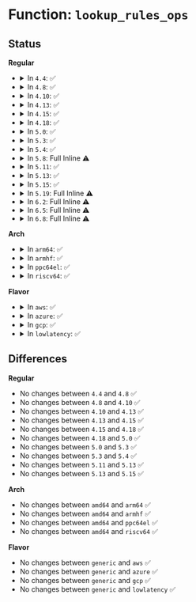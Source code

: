 # Function: <code>lookup_rules_ops</code>

## Status
<b>Regular</b>
<ul>
<li>
<details>
<summary>In <code>4.4</code>: ✅</summary>

```c
struct fib_rules_ops *lookup_rules_ops(struct net *net, int family);
```

**Collision:** Unique Static

**Inline:** No

**Transformation:** False

**Instances:**

```
In net/core/fib_rules.c (ffffffff81739ad0)
Location: net/core/fib_rules.c:68
Inline: False
Direct callers:
  - net/core/fib_rules.c:fib_nl_dumprule
  - net/core/fib_rules.c:fib_nl_delrule
  - net/core/fib_rules.c:fib_nl_newrule
```
**Symbols:**

```
ffffffff81739ad0-ffffffff81739b24: lookup_rules_ops (STB_LOCAL)
```
</details>
</li>
<li>
<details>
<summary>In <code>4.8</code>: ✅</summary>

```c
struct fib_rules_ops *lookup_rules_ops(struct net *net, int family);
```

**Collision:** Unique Static

**Inline:** No

**Transformation:** False

**Instances:**

```
In net/core/fib_rules.c (ffffffff817a5b50)
Location: net/core/fib_rules.c:68
Inline: False
Direct callers:
  - net/core/fib_rules.c:fib_nl_dumprule
  - net/core/fib_rules.c:fib_nl_delrule
  - net/core/fib_rules.c:fib_nl_newrule
```
**Symbols:**

```
ffffffff817a5b50-ffffffff817a5ba4: lookup_rules_ops (STB_LOCAL)
```
</details>
</li>
<li>
<details>
<summary>In <code>4.10</code>: ✅</summary>

```c
struct fib_rules_ops *lookup_rules_ops(struct net *net, int family);
```

**Collision:** Unique Static

**Inline:** No

**Transformation:** False

**Instances:**

```
In net/core/fib_rules.c (ffffffff817d45c0)
Location: net/core/fib_rules.c:74
Inline: False
Direct callers:
  - net/core/fib_rules.c:fib_nl_dumprule
  - net/core/fib_rules.c:fib_nl_delrule
  - net/core/fib_rules.c:fib_nl_newrule
```
**Symbols:**

```
ffffffff817d45c0-ffffffff817d4614: lookup_rules_ops (STB_LOCAL)
```
</details>
</li>
<li>
<details>
<summary>In <code>4.13</code>: ✅</summary>

```c
struct fib_rules_ops *lookup_rules_ops(struct net *net, int family);
```

**Collision:** Unique Static

**Inline:** No

**Transformation:** False

**Instances:**

```
In net/core/fib_rules.c (ffffffff817f38b0)
Location: net/core/fib_rules.c:88
Inline: False
Direct callers:
  - net/core/fib_rules.c:fib_nl_dumprule
  - net/core/fib_rules.c:fib_nl_delrule
  - net/core/fib_rules.c:fib_nl_newrule
```
**Symbols:**

```
ffffffff817f38b0-ffffffff817f3904: lookup_rules_ops (STB_LOCAL)
```
</details>
</li>
<li>
<details>
<summary>In <code>4.15</code>: ✅</summary>

```c
struct fib_rules_ops *lookup_rules_ops(struct net *net, int family);
```

**Collision:** Unique Static

**Inline:** No

**Transformation:** False

**Instances:**

```
In net/core/fib_rules.c (ffffffff8186ee60)
Location: net/core/fib_rules.c:88
Inline: False
Direct callers:
  - net/core/fib_rules.c:fib_nl_dumprule
  - net/core/fib_rules.c:fib_nl_delrule
  - net/core/fib_rules.c:fib_nl_newrule
  - net/core/fib_rules.c:fib_rules_seq_read
  - net/core/fib_rules.c:fib_rules_dump
```
**Symbols:**

```
ffffffff8186ee60-ffffffff8186eeb4: lookup_rules_ops (STB_LOCAL)
```
</details>
</li>
<li>
<details>
<summary>In <code>4.18</code>: ✅</summary>

```c
struct fib_rules_ops *lookup_rules_ops(struct net *net, int family);
```

**Collision:** Unique Static

**Inline:** No

**Transformation:** False

**Instances:**

```
In net/core/fib_rules.c (ffffffff818bff60)
Location: net/core/fib_rules.c:93
Inline: False
Direct callers:
  - net/core/fib_rules.c:fib_nl_dumprule
  - net/core/fib_rules.c:fib_nl_delrule
  - net/core/fib_rules.c:fib_nl_newrule
  - net/core/fib_rules.c:fib_rules_seq_read
  - net/core/fib_rules.c:fib_rules_dump
```
**Symbols:**

```
ffffffff818bff60-ffffffff818bffb4: lookup_rules_ops (STB_LOCAL)
```
</details>
</li>
<li>
<details>
<summary>In <code>5.0</code>: ✅</summary>

```c
struct fib_rules_ops *lookup_rules_ops(struct net *net, int family);
```

**Collision:** Unique Static

**Inline:** No

**Transformation:** False

**Instances:**

```
In net/core/fib_rules.c (ffffffff818e8eb0)
Location: net/core/fib_rules.c:93
Inline: False
Direct callers:
  - net/core/fib_rules.c:fib_nl_dumprule
  - net/core/fib_rules.c:fib_nl_delrule
  - net/core/fib_rules.c:fib_nl_newrule
  - net/core/fib_rules.c:fib_rules_seq_read
  - net/core/fib_rules.c:fib_rules_dump
```
**Symbols:**

```
ffffffff818e8eb0-ffffffff818e8f04: lookup_rules_ops (STB_LOCAL)
```
</details>
</li>
<li>
<details>
<summary>In <code>5.3</code>: ✅</summary>

```c
struct fib_rules_ops *lookup_rules_ops(struct net *net, int family);
```

**Collision:** Unique Static

**Inline:** No

**Transformation:** False

**Instances:**

```
In net/core/fib_rules.c (ffffffff819388c0)
Location: net/core/fib_rules.c:90
Inline: False
Direct callers:
  - net/core/fib_rules.c:fib_nl_dumprule
  - net/core/fib_rules.c:fib_nl_delrule
  - net/core/fib_rules.c:fib_nl_newrule
  - net/core/fib_rules.c:fib_rules_seq_read
  - net/core/fib_rules.c:fib_rules_dump
```
**Symbols:**

```
ffffffff819388c0-ffffffff81938921: lookup_rules_ops (STB_LOCAL)
```
</details>
</li>
<li>
<details>
<summary>In <code>5.4</code>: ✅</summary>

```c
struct fib_rules_ops *lookup_rules_ops(struct net *net, int family);
```

**Collision:** Unique Static

**Inline:** No

**Transformation:** False

**Instances:**

```
In net/core/fib_rules.c (ffffffff8196b780)
Location: net/core/fib_rules.c:90
Inline: False
Direct callers:
  - net/core/fib_rules.c:fib_nl_dumprule
  - net/core/fib_rules.c:fib_nl_delrule
  - net/core/fib_rules.c:fib_nl_newrule
  - net/core/fib_rules.c:fib_rules_seq_read
  - net/core/fib_rules.c:fib_rules_dump
```
**Symbols:**

```
ffffffff8196b780-ffffffff8196b7e1: lookup_rules_ops (STB_LOCAL)
```
</details>
</li>
<li>
<details>
<summary>In <code>5.8</code>: Full Inline ⚠️</summary>

**Collision:** Unique Static

**Inline:** Full

**Transformation:** False

**Instances:**

```
In net/core/fib_rules.c (ffffffff81a40b06)
Location: net/core/fib_rules.c:90
Inline: True
Inline callers:
  - net/core/fib_rules.c:fib_nl_dumprule
  - net/core/fib_rules.c:fib_nl_delrule
  - net/core/fib_rules.c:fib_nl_newrule
  - net/core/fib_rules.c:fib_rules_seq_read
  - net/core/fib_rules.c:fib_rules_dump
```
</details>
</li>
<li>
<details>
<summary>In <code>5.11</code>: ✅</summary>

```c
struct fib_rules_ops *lookup_rules_ops(struct net *net, int family);
```

**Collision:** Unique Static

**Inline:** No

**Transformation:** False

**Instances:**

```
In net/core/fib_rules.c (ffffffff81a41df0)
Location: net/core/fib_rules.c:104
Inline: False
Direct callers:
  - net/core/fib_rules.c:fib_nl_dumprule
  - net/core/fib_rules.c:fib_nl_delrule
  - net/core/fib_rules.c:fib_nl_newrule
  - net/core/fib_rules.c:fib_rules_seq_read
  - net/core/fib_rules.c:fib_rules_dump
```
**Symbols:**

```
ffffffff81a41df0-ffffffff81a41e5f: lookup_rules_ops (STB_LOCAL)
```
</details>
</li>
<li>
<details>
<summary>In <code>5.13</code>: ✅</summary>

```c
struct fib_rules_ops *lookup_rules_ops(struct net *net, int family);
```

**Collision:** Unique Static

**Inline:** No

**Transformation:** False

**Instances:**

```
In net/core/fib_rules.c (ffffffff81a26ac0)
Location: net/core/fib_rules.c:104
Inline: False
Direct callers:
  - net/core/fib_rules.c:fib_nl_dumprule
  - net/core/fib_rules.c:fib_nl_delrule
  - net/core/fib_rules.c:fib_nl_newrule
  - net/core/fib_rules.c:fib_rules_seq_read
  - net/core/fib_rules.c:fib_rules_dump
```
**Symbols:**

```
ffffffff81a26ac0-ffffffff81a26b2f: lookup_rules_ops (STB_LOCAL)
```
</details>
</li>
<li>
<details>
<summary>In <code>5.15</code>: ✅</summary>

```c
struct fib_rules_ops *lookup_rules_ops(struct net *net, int family);
```

**Collision:** Unique Static

**Inline:** No

**Transformation:** False

**Instances:**

```
In net/core/fib_rules.c (ffffffff81adb870)
Location: net/core/fib_rules.c:104
Inline: False
Direct callers:
  - net/core/fib_rules.c:fib_nl_dumprule
  - net/core/fib_rules.c:fib_nl_delrule
  - net/core/fib_rules.c:fib_nl_newrule
  - net/core/fib_rules.c:fib_rules_seq_read
  - net/core/fib_rules.c:fib_rules_dump
```
**Symbols:**

```
ffffffff81adb870-ffffffff81adb8df: lookup_rules_ops (STB_LOCAL)
```
</details>
</li>
<li>
<details>
<summary>In <code>5.19</code>: Full Inline ⚠️</summary>

**Collision:** Unique Static

**Inline:** Full

**Transformation:** False

**Instances:**

```
In net/core/fib_rules.c (ffffffff81c5e7c7)
Location: net/core/fib_rules.c:104
Inline: True
Inline callers:
  - net/core/fib_rules.c:fib_nl_dumprule
  - net/core/fib_rules.c:fib_nl_delrule
  - net/core/fib_rules.c:fib_nl_newrule
  - net/core/fib_rules.c:fib_rules_seq_read
  - net/core/fib_rules.c:fib_rules_dump
```
</details>
</li>
<li>
<details>
<summary>In <code>6.2</code>: Full Inline ⚠️</summary>

**Collision:** Unique Static

**Inline:** Full

**Transformation:** False

**Instances:**

```
In net/core/fib_rules.c (ffffffff81e15027)
Location: net/core/fib_rules.c:104
Inline: True
Inline callers:
  - net/core/fib_rules.c:fib_nl_dumprule
  - net/core/fib_rules.c:fib_nl_delrule
  - net/core/fib_rules.c:fib_nl_newrule
  - net/core/fib_rules.c:fib_rules_seq_read
  - net/core/fib_rules.c:fib_rules_dump
```
</details>
</li>
<li>
<details>
<summary>In <code>6.5</code>: Full Inline ⚠️</summary>

**Collision:** Unique Static

**Inline:** Full

**Transformation:** False

**Instances:**

```
In net/core/fib_rules.c (ffffffff81e88924)
Location: net/core/fib_rules.c:104
Inline: True
Inline callers:
  - net/core/fib_rules.c:fib_nl_dumprule
  - net/core/fib_rules.c:fib_nl_delrule
  - net/core/fib_rules.c:fib_nl_newrule
  - net/core/fib_rules.c:fib_rules_seq_read
  - net/core/fib_rules.c:fib_rules_dump
```
</details>
</li>
<li>
<details>
<summary>In <code>6.8</code>: Full Inline ⚠️</summary>

**Collision:** Unique Static

**Inline:** Full

**Transformation:** False

**Instances:**

```
In net/core/fib_rules.c (ffffffff81f4a934)
Location: net/core/fib_rules.c:103
Inline: True
Inline callers:
  - net/core/fib_rules.c:fib_nl_dumprule
  - net/core/fib_rules.c:fib_nl_delrule
  - net/core/fib_rules.c:fib_nl_newrule
  - net/core/fib_rules.c:fib_rules_seq_read
  - net/core/fib_rules.c:fib_rules_dump
```
</details>
</li>
</ul>
<b>Arch</b>
<ul>
<li>
<details>
<summary>In <code>arm64</code>: ✅</summary>

```c
struct fib_rules_ops *lookup_rules_ops(struct net *net, int family);
```

**Collision:** Unique Static

**Inline:** No

**Transformation:** False

**Instances:**

```
In net/core/fib_rules.c (ffff800010c11d88)
Location: net/core/fib_rules.c:90
Inline: False
Direct callers:
  - net/core/fib_rules.c:fib_nl_dumprule
  - net/core/fib_rules.c:fib_nl_delrule
  - net/core/fib_rules.c:fib_nl_newrule
  - net/core/fib_rules.c:fib_rules_seq_read
  - net/core/fib_rules.c:fib_rules_dump
```
**Symbols:**

```
ffff800010c11d88-ffff800010c11e18: lookup_rules_ops (STB_LOCAL)
```
</details>
</li>
<li>
<details>
<summary>In <code>armhf</code>: ✅</summary>

```c
struct fib_rules_ops *lookup_rules_ops(struct net *net, int family);
```

**Collision:** Unique Static

**Inline:** No

**Transformation:** False

**Instances:**

```
In net/core/fib_rules.c (c0d29ad0)
Location: net/core/fib_rules.c:90
Inline: False
Direct callers:
  - net/core/fib_rules.c:fib_nl_dumprule
  - net/core/fib_rules.c:fib_nl_delrule
  - net/core/fib_rules.c:fib_nl_newrule
  - net/core/fib_rules.c:fib_rules_seq_read
  - net/core/fib_rules.c:fib_rules_dump
```
**Symbols:**

```
c0d29ad0-c0d29b38: lookup_rules_ops (STB_LOCAL)
```
</details>
</li>
<li>
<details>
<summary>In <code>ppc64el</code>: ✅</summary>

```c
struct fib_rules_ops *lookup_rules_ops(struct net *net, int family);
```

**Collision:** Unique Static

**Inline:** No

**Transformation:** False

**Instances:**

```
In net/core/fib_rules.c (c000000000cfe890)
Location: net/core/fib_rules.c:90
Inline: False
Direct callers:
  - net/core/fib_rules.c:fib_nl_dumprule
  - net/core/fib_rules.c:fib_nl_delrule
  - net/core/fib_rules.c:fib_nl_newrule
  - net/core/fib_rules.c:fib_rules_seq_read
  - net/core/fib_rules.c:fib_rules_dump
```
**Symbols:**

```
c000000000cfe890-c000000000cfe934: lookup_rules_ops (STB_LOCAL)
```
</details>
</li>
<li>
<details>
<summary>In <code>riscv64</code>: ✅</summary>

```c
struct fib_rules_ops *lookup_rules_ops(struct net *net, int family);
```

**Collision:** Unique Static

**Inline:** No

**Transformation:** False

**Instances:**

```
In net/core/fib_rules.c (ffffffe00078de5c)
Location: net/core/fib_rules.c:90
Inline: False
Direct callers:
  - net/core/fib_rules.c:fib_nl_dumprule
  - net/core/fib_rules.c:fib_nl_delrule
  - net/core/fib_rules.c:fib_nl_newrule
  - net/core/fib_rules.c:fib_rules_seq_read
  - net/core/fib_rules.c:fib_rules_dump
```
**Symbols:**

```
ffffffe00078de5c-ffffffe00078deca: lookup_rules_ops (STB_LOCAL)
```
</details>
</li>
</ul>
<b>Flavor</b>
<ul>
<li>
<details>
<summary>In <code>aws</code>: ✅</summary>

```c
struct fib_rules_ops *lookup_rules_ops(struct net *net, int family);
```

**Collision:** Unique Static

**Inline:** No

**Transformation:** False

**Instances:**

```
In net/core/fib_rules.c (ffffffff8190b750)
Location: net/core/fib_rules.c:90
Inline: False
Direct callers:
  - net/core/fib_rules.c:fib_nl_dumprule
  - net/core/fib_rules.c:fib_nl_delrule
  - net/core/fib_rules.c:fib_nl_newrule
  - net/core/fib_rules.c:fib_rules_seq_read
  - net/core/fib_rules.c:fib_rules_dump
```
**Symbols:**

```
ffffffff8190b750-ffffffff8190b7b1: lookup_rules_ops (STB_LOCAL)
```
</details>
</li>
<li>
<details>
<summary>In <code>azure</code>: ✅</summary>

```c
struct fib_rules_ops *lookup_rules_ops(struct net *net, int family);
```

**Collision:** Unique Static

**Inline:** No

**Transformation:** False

**Instances:**

```
In net/core/fib_rules.c (ffffffff818c5510)
Location: net/core/fib_rules.c:90
Inline: False
Direct callers:
  - net/core/fib_rules.c:fib_nl_dumprule
  - net/core/fib_rules.c:fib_nl_delrule
  - net/core/fib_rules.c:fib_nl_newrule
  - net/core/fib_rules.c:fib_rules_seq_read
  - net/core/fib_rules.c:fib_rules_dump
```
**Symbols:**

```
ffffffff818c5510-ffffffff818c5571: lookup_rules_ops (STB_LOCAL)
```
</details>
</li>
<li>
<details>
<summary>In <code>gcp</code>: ✅</summary>

```c
struct fib_rules_ops *lookup_rules_ops(struct net *net, int family);
```

**Collision:** Unique Static

**Inline:** No

**Transformation:** False

**Instances:**

```
In net/core/fib_rules.c (ffffffff8195c780)
Location: net/core/fib_rules.c:90
Inline: False
Direct callers:
  - net/core/fib_rules.c:fib_nl_dumprule
  - net/core/fib_rules.c:fib_nl_delrule
  - net/core/fib_rules.c:fib_nl_newrule
  - net/core/fib_rules.c:fib_rules_seq_read
  - net/core/fib_rules.c:fib_rules_dump
```
**Symbols:**

```
ffffffff8195c780-ffffffff8195c7e1: lookup_rules_ops (STB_LOCAL)
```
</details>
</li>
<li>
<details>
<summary>In <code>lowlatency</code>: ✅</summary>

```c
struct fib_rules_ops *lookup_rules_ops(struct net *net, int family);
```

**Collision:** Unique Static

**Inline:** No

**Transformation:** False

**Instances:**

```
In net/core/fib_rules.c (ffffffff8197e9b0)
Location: net/core/fib_rules.c:90
Inline: False
Direct callers:
  - net/core/fib_rules.c:fib_nl_dumprule
  - net/core/fib_rules.c:fib_nl_delrule
  - net/core/fib_rules.c:fib_nl_newrule
  - net/core/fib_rules.c:fib_rules_seq_read
  - net/core/fib_rules.c:fib_rules_dump
```
**Symbols:**

```
ffffffff8197e9b0-ffffffff8197ea2f: lookup_rules_ops (STB_LOCAL)
```
</details>
</li>
</ul>

## Differences
<b>Regular</b>
<ul>
<li>
No changes between <code>4.4</code> and <code>4.8</code> ✅
</li>
<li>
No changes between <code>4.8</code> and <code>4.10</code> ✅
</li>
<li>
No changes between <code>4.10</code> and <code>4.13</code> ✅
</li>
<li>
No changes between <code>4.13</code> and <code>4.15</code> ✅
</li>
<li>
No changes between <code>4.15</code> and <code>4.18</code> ✅
</li>
<li>
No changes between <code>4.18</code> and <code>5.0</code> ✅
</li>
<li>
No changes between <code>5.0</code> and <code>5.3</code> ✅
</li>
<li>
No changes between <code>5.3</code> and <code>5.4</code> ✅
</li>
<li>
No changes between <code>5.11</code> and <code>5.13</code> ✅
</li>
<li>
No changes between <code>5.13</code> and <code>5.15</code> ✅
</li>
</ul>
<b>Arch</b>
<ul>
<li>
No changes between <code>amd64</code> and <code>arm64</code> ✅
</li>
<li>
No changes between <code>amd64</code> and <code>armhf</code> ✅
</li>
<li>
No changes between <code>amd64</code> and <code>ppc64el</code> ✅
</li>
<li>
No changes between <code>amd64</code> and <code>riscv64</code> ✅
</li>
</ul>
<b>Flavor</b>
<ul>
<li>
No changes between <code>generic</code> and <code>aws</code> ✅
</li>
<li>
No changes between <code>generic</code> and <code>azure</code> ✅
</li>
<li>
No changes between <code>generic</code> and <code>gcp</code> ✅
</li>
<li>
No changes between <code>generic</code> and <code>lowlatency</code> ✅
</li>
</ul>
